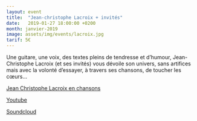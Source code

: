 ```yaml
---
layout: event
title:  "Jean-christophe Lacroix + invités"
date:   2019-01-27 18:00:00 +0200
month: janvier-2019
image: assets/img/events/lacroix.jpg
tarif: 5€
---
```


Une guitare, une voix, des textes pleins de tendresse et d’humour, Jean-Christophe Lacroix (et ses invités) vous dévoile son univers, sans artifices mais avec la volonté d’essayer, à travers ses chansons, de toucher les cœurs… 

[Jean Christophe Lacroix en chansons](https://www.facebook.com/jeanchristophelacroixenchansons/)

[Youtube](https://www.youtube.com/watch?v=C0FodPeyvVA&w=743&h=557)

[Soundcloud](https://soundcloud.com/j-christophe-l)
